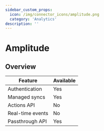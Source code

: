 ```yaml
---
sidebar_custom_props:
  icon: /img/connector_icons/amplitude.png
  category: 'Analytics'
description: ''
---
```


# Amplitude

## Overview

| Feature                            | Available |
| ---------------------------------- | --------- |
| Authentication                     | Yes       |
| Managed syncs                      | Yes       |
| Actions API                        | No        |
| Real-time events                   | No        |
| Passthrough API                    | Yes       |
